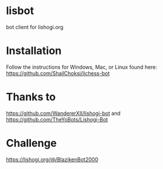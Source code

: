 # lisbot
bot client for lishogi.org

# Installation
Follow the instructions for Windows, Mac, or Linux found here: https://github.com/ShailChoksi/lichess-bot

# Thanks to 
https://github.com/WandererXII/lishogi-bot and 
https://github.com/TheYoBots/Lishogi-Bot 

# Challenge
https://lishogi.org/@/BlazikenBot2000
